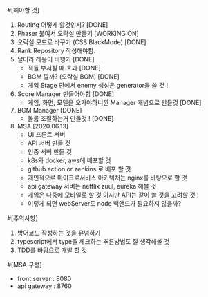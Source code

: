 #[해야할 것]
1. Routing 어떻게 할것인지? [DONE]
2. Phaser 붙여서 오락실 만들기 [WORKING ON]
3. 오락실 모드로 바꾸기 (CSS BlackMode) [DONE]
4. Rank Repository 작성해야함.
5. 날아라 레옹이 비행기 [DONE]
    - 적들 부서질 때 효과 [DONE]
    - BGM 깔까? (오락실 BGM) [DONE]
    - 게임 Stage 안에서 enemy 생성은 generator을 쓸 것 !
6. Score Manager 만들어야함 [DONE]
    - 게임, 화면, 모델을 오가야하니깐 Manager 개념으로 만들것 [DONE]
7. BGM Manager  [DONE]
    - 볼륨 조절하는거 만들것 ! [DONE]
8. MSA [2020.06.13]
    - UI 프론트 서버
    - API 서버 만들 것
    - 인증 서버 만들 것
    - k8s와 docker, aws에 배포할 것
    - github action or zenkins 로 배포 할 것
    - 개인적으로 마이크로서비스 아키텍처는 nginx를 바탕으로 할 것
    - api gateway 서버는 netflix zuul, eureka 해볼 것 
    - 게임은 나중에 모바일로 할 것 이지만 API는 같이 쓸 것을 고려할 것 !
    - 이렇게 되면 webServer도 node 백앤드가 필요하지 않을까?

#[주의사항]
1. 방어코드 작성하는 것을 유념하기
2. typescript에서 type을 체크하는 추론방법도 잘 생각해볼 것
3. TDD를 바탕으로 개발 할 것


#[MSA 구성]
- front server : 8080
- api gateway : 8760
